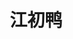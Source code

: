 ---
layout: home

title: 江初鸭
titleTemplate: 一个记笔记的地方

hero:
  name: 江初鸭
  text:     ✏️
  tagline: 一个记笔记的地方 🛠️
  image:
    src: /home.png
    alt: 江初鸭
  actions:
    - theme: brand
      text: 开始
      link: /guide/
    # - theme: alt
    #   text: 在 GitHub 上查看
    #   link: https://github.com/liudid

features:
  - icon: ☕️
    title: Notes
    details: 记录鸭 📖
    link: "/zh/tools/life"
  - icon: 🛠️
    title: Tutorials
    details: 一些教程 📒
    link: "/zh/tools/life"
  - icon: 📦
    title: Tools
    details: 各种好用工具 🔧
    link: "/zh/tools/life"
---